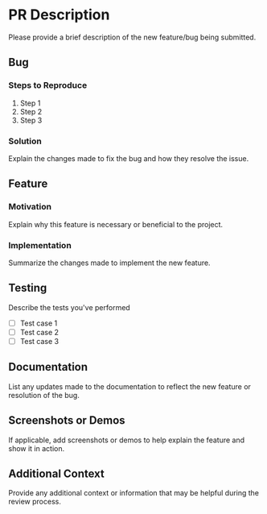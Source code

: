 # PR Description

Please provide a brief description of the new feature/bug being submitted.

## Bug
### Steps to Reproduce 

1. Step 1
2. Step 2
3. Step 3

### Solution

Explain the changes made to fix the bug and how they resolve the issue.

## Feature

### Motivation

Explain why this feature is necessary or beneficial to the project.

### Implementation

Summarize the changes made to implement the new feature.

## Testing

Describe the tests you've performed 

- [ ] Test case 1
- [ ] Test case 2
- [ ] Test case 3

## Documentation

List any updates made to the documentation to reflect the new feature or resolution of the bug.

## Screenshots or Demos

If applicable, add screenshots or demos to help explain the feature and show it in action.

## Additional Context

Provide any additional context or information that may be helpful during the review process.
